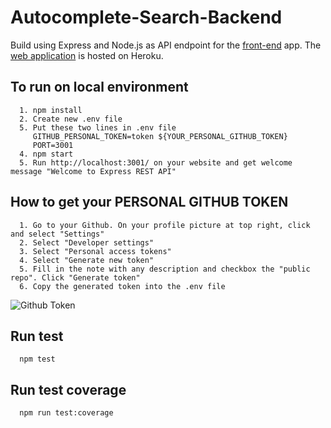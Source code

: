 # Autocomplete-Search-Backend

Build using Express and Node.js as API endpoint for the [front-end](https://github.com/edsonha/Autocomplete-Search-Frontend) app.
The [web application](https://autocomplete-search-frontend.herokuapp.com/) is hosted on Heroku.

## To run on local environment

```
  1. npm install
  2. Create new .env file
  5. Put these two lines in .env file
     GITHUB_PERSONAL_TOKEN=token ${YOUR_PERSONAL_GITHUB_TOKEN}
     PORT=3001
  4. npm start
  5. Run http://localhost:3001/ on your website and get welcome message "Welcome to Express REST API"
```

## How to get your PERSONAL GITHUB TOKEN

```
  1. Go to your Github. On your profile picture at top right, click and select "Settings"
  2. Select "Developer settings"
  3. Select "Personal access tokens"
  4. Select "Generate new token"
  5. Fill in the note with any description and checkbox the "public repo". Click "Generate token"
  6. Copy the generated token into the .env file
```

![Github Token](https://user-images.githubusercontent.com/37479186/79455543-9b88d980-801f-11ea-9849-88d42e368104.jpg)

## Run test

```
  npm test
```

## Run test coverage

```
  npm run test:coverage
```
